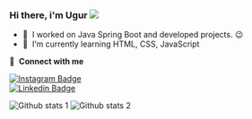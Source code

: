 ### Hi there, i'm Ugur <img src="https://media.giphy.com/media/hvRJCLFzcasrR4ia7z/giphy.gif" width="auto">

- 🔭 &nbsp;I worked on Java Spring Boot and developed projects. :wink:
- 🌱 &nbsp;I’m currently learning HTML, CSS, JavaScript

🔗 &nbsp;**Connect with me**

[![Instagram Badge](https://img.shields.io/badge/Instagram-E4405F?style=for-the-badge&logo=instagram&logoColor=white)](https://www.instagram.com/arcn.sevur/)  
[![Linkedin Badge](https://img.shields.io/badge/LinkedIn-0077B5?style=for-the-badge&logo=linkedin&logoColor=white)](https://www.linkedin.com/in/ugur-arican/) 

![Github stats 1](https://github-readme-stats.vercel.app/api?username=ugurarican&show_icons=true&theme=gradient) 
![Github stats 2](https://github-readme-stats.vercel.app/api?username=ugurarican&show_icons=true&theme=radical)
